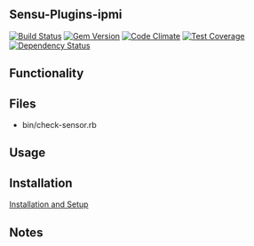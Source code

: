 ## Sensu-Plugins-ipmi

[![Build Status](https://travis-ci.org/sensu-plugins/sensu-plugins-ipmi.svg?branch=master)](https://travis-ci.org/sensu-plugins/sensu-plugins-ipmi)
[![Gem Version](https://badge.fury.io/rb/sensu-plugins-ipmi.svg)](http://badge.fury.io/rb/sensu-plugins-ipmi)
[![Code Climate](https://codeclimate.com/github/sensu-plugins/sensu-plugins-ipmi/badges/gpa.svg)](https://codeclimate.com/github/sensu-plugins/sensu-plugins-ipmi)
[![Test Coverage](https://codeclimate.com/github/sensu-plugins/sensu-plugins-ipmi/badges/coverage.svg)](https://codeclimate.com/github/sensu-plugins/sensu-plugins-ipmi)
[![Dependency Status](https://gemnasium.com/sensu-plugins/sensu-plugins-ipmi.svg)](https://gemnasium.com/sensu-plugins/sensu-plugins-ipmi)

## Functionality

## Files
 * bin/check-sensor.rb

## Usage

## Installation

[Installation and Setup](https://github.com/sensu-plugins/documentation/blob/master/user_docs/installation_instructions.md)

## Notes
